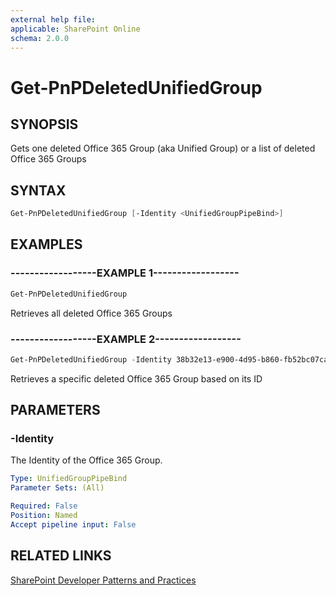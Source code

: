 ```yaml
---
external help file:
applicable: SharePoint Online
schema: 2.0.0
---
```

# Get-PnPDeletedUnifiedGroup

## SYNOPSIS
Gets one deleted Office 365 Group (aka Unified Group) or a list of deleted Office 365 Groups

## SYNTAX 

```powershell
Get-PnPDeletedUnifiedGroup [-Identity <UnifiedGroupPipeBind>]
```

## EXAMPLES

### ------------------EXAMPLE 1------------------
```powershell
Get-PnPDeletedUnifiedGroup
```

Retrieves all deleted Office 365 Groups

### ------------------EXAMPLE 2------------------
```powershell
Get-PnPDeletedUnifiedGroup -Identity 38b32e13-e900-4d95-b860-fb52bc07ca7f
```

Retrieves a specific deleted Office 365 Group based on its ID

## PARAMETERS

### -Identity
The Identity of the Office 365 Group.

```yaml
Type: UnifiedGroupPipeBind
Parameter Sets: (All)

Required: False
Position: Named
Accept pipeline input: False
```

## RELATED LINKS

[SharePoint Developer Patterns and Practices](https://aka.ms/sppnp)